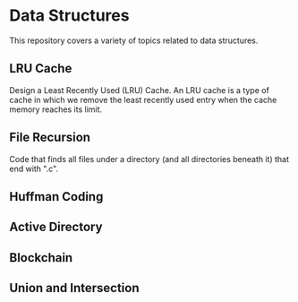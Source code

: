 # Data Structures
This repository covers a variety of topics related to data structures.


## LRU Cache
Design a Least Recently Used (LRU) Cache. An LRU cache is a type of cache in which we remove the least recently used entry when the cache memory reaches its limit.

## File Recursion
Code that finds all files under a directory (and all directories beneath it) that end with ".c".


## Huffman Coding


## Active Directory


## Blockchain


## Union and Intersection

